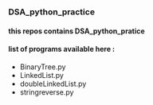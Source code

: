### DSA_python_practice
#### this repos contains DSA_python_pratice
#### list of programs available here :
- BinaryTree.py
- LinkedList.py
- doubleLinkedList.py
- stringreverse.py
